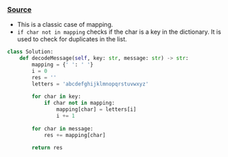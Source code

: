 ### [Source](https://leetcode.com/problems/decode-the-message/solutions/2229844/easy-python-solution-using-hashing/)
- This is a classic case of mapping.
- ```if char not in mapping``` checks if the char is a key in the dictionary. It is used to check for duplicates in the list.
```Python []
class Solution:
    def decodeMessage(self, key: str, message: str) -> str:
        mapping = {' ': ' '}
        i = 0
        res = ''
        letters = 'abcdefghijklmnopqrstuvwxyz'
        
        for char in key:
            if char not in mapping:
                mapping[char] = letters[i]
                i += 1
        
        for char in message:
            res += mapping[char]
                
        return res
```